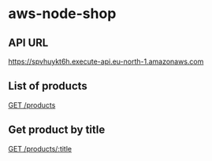 # aws-node-shop

## API URL
https://spvhuykt6h.execute-api.eu-north-1.amazonaws.com

## List of products
[GET /products](https://spvhuykt6h.execute-api.eu-north-1.amazonaws.com/products)

## Get product by title
[GET /products/:title](https://spvhuykt6h.execute-api.eu-north-1.amazonaws.com/products/oranges)
